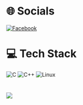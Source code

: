 
# 🌐 Socials
[![Facebook](https://img.shields.io/badge/Facebook-%231877F2.svg?logo=Facebook&logoColor=white)](https://facebook.com/https://www.facebook.com/haidoan2098EmbLix) 

# 💻 Tech Stack
![C](https://img.shields.io/badge/c-%2300599C.svg?style=plastic&logo=c&logoColor=white) ![C++](https://img.shields.io/badge/c++-%2300599C.svg?style=plastic&logo=c%2B%2B&logoColor=white)
![Linux](https://img.shields.io/badge/Linux-%23FCC624.svg?style=plastic&logo=linux&logoColor=black) 

#
![](https://github-readme-stats.vercel.app/api/top-langs/?username=haidoan2098&theme=radical&hide_border=false&include_all_commits=false&count_private=true&layout=compact)


